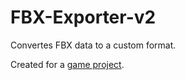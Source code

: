 # FBX-Exporter-v2

Convertes FBX data to a custom format.

Created for a [game project](https://github.com/StevenCederrand/Night-of-the-Wizardlings).
